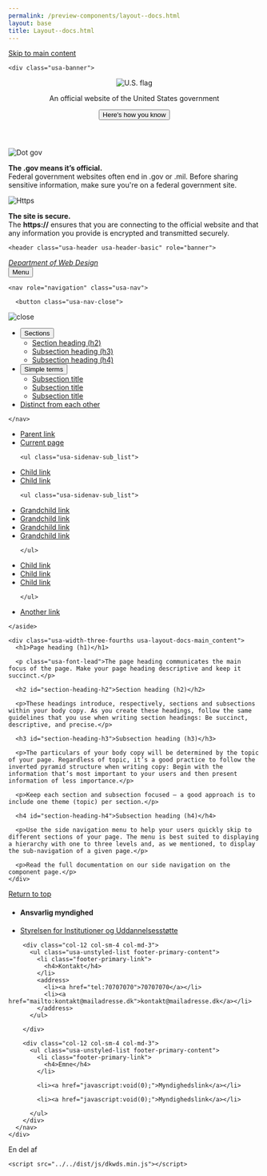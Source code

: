 ```yaml
--- 
permalink: /preview-components/layout--docs.html
layout: base 
title: Layout--docs.html
---
```


<!doctype html>
<html lang="en">
  <!-- generated by dkwds@1.4.2 -->
  <head>
    <meta charset="utf-8">
    <meta name="viewport" content="width=device-width, initial-scale=1.0">
    <meta http-equiv="X-UA-Compatible" content="IE=edge">
    <title>Styleguide Fractal example document</title>
    <link rel="stylesheet" href="../../dist/css/dkwds-virkdk.min.css">
    
  </head>
  <body>
    <a class="usa-skipnav" href="#main-content">Skip to main content</a>
    

    <div class="usa-banner">
  <div class="usa-accordion">
    <header class="usa-banner-header">
      <div class="usa-grid usa-banner-inner">
      <img src="../../dist/img/favicons/favicon-57.png" alt="U.S. flag">
      <p>An official website of the United States government</p>
      <button class="usa-accordion-button usa-banner-button"
        aria-expanded="false" aria-controls="gov-banner">
        <span class="usa-banner-button-text">Here's how you know</span>
      </button>
      </div>
    </header>
    <div class="usa-banner-content usa-grid usa-accordion-content" id="gov-banner">
      <div class="usa-banner-guidance-gov usa-width-one-half">
        <img class="usa-banner-icon usa-media_block-img" src="../../dist/img/icon-dot-gov.svg" alt="Dot gov">
        <div class="usa-media_block-body">
          <p>
            <strong>The .gov means it’s official.</strong>
            <br>
            Federal government websites often end in .gov or .mil. Before sharing sensitive information, make sure you're on a federal government site.
          </p>
        </div>
      </div>
      <div class="usa-banner-guidance-ssl usa-width-one-half">
        <img class="usa-banner-icon usa-media_block-img" src="../../dist/img/icon-https.svg" alt="Https">
        <div class="usa-media_block-body">
          <p>
            <strong>The site is secure.</strong>
            <br>
            The <strong>https://</strong> ensures that you are connecting to the official website and that any information you provide is encrypted and transmitted securely.
          </p>
        </div>
      </div>
    </div>
  </div>
</div>

    

    <header class="usa-header usa-header-basic" role="banner">
  <div class="usa-nav-container">
    <div class="usa-navbar">
  <div class="usa-logo" id="basic-logo">
    <em class="usa-logo-text">
      <a href="/"
        title="Home"
        aria-label="Home">
        Department of Web Design
      </a>
    </em>
  </div>
  <button class="usa-menu-btn">Menu</button>
</div>

    <nav role="navigation" class="usa-nav">
      
      <button class="usa-nav-close">
  <img src="../../dist/img/close.svg" alt="close">
</button>
<ul class="usa-nav-primary usa-accordion"><li><button class="usa-accordion-button usa-nav-link" aria-expanded="false" aria-controls="basic-nav-section-one">
      <span>Sections</span>
    </button>
    <ul id="basic-nav-section-one" class="usa-nav-submenu"><li>
              <a href="#section-heading-h2">Section heading (h2)</a>
            </li><li>
              <a href="#section-heading-h3">Subsection heading (h3)</a>
            </li><li>
              <a href="#section-heading-h4">Subsection heading (h4)</a>
            </li></ul></li><li><button class="usa-accordion-button usa-nav-link" aria-expanded="false" aria-controls="basic-nav-section-two">
      <span>Simple terms</span>
    </button>
    <ul id="basic-nav-section-two" class="usa-nav-submenu"><li>
              <a href="#">Subsection title</a>
            </li><li>
              <a href="#">Subsection title</a>
            </li><li>
              <a href="#">Subsection title</a>
            </li></ul></li><li><a class="usa-nav-link" href="javascript:void(0)">
      <span>Distinct from each other</span>
    </a></li></ul>
      
    </nav>
  </div>
</header>
<div class="usa-overlay"></div>

    

    
  <main class="usa-grid usa-section usa-content usa-layout-docs" id="main-content">
    <aside class="usa-width-one-fourth usa-layout-docs-sidenav">
      

<ul class="usa-sidenav-list">
  
  
  <li>
    <a href="">
      Parent link
    </a>
    
  </li>
  
  <li>
    <a href="" class="usa-current">
      Current page
    </a>
    
    <ul class="usa-sidenav-sub_list">
      
  
  <li>
    <a href="">
      Child link
    </a>
    
  </li>
  
  <li>
    <a href="" class="usa-current">
      Child link
    </a>
    
    <ul class="usa-sidenav-sub_list">
      
  
  <li>
    <a href="">
      Grandchild link
    </a>
    
  </li>
  
  <li>
    <a href="">
      Grandchild link
    </a>
    
  </li>
  
  <li>
    <a href="" class="usa-current">
      Grandchild link
    </a>
    
  </li>
  
  <li>
    <a href="">
      Grandchild link
    </a>
    
  </li>
  

    </ul>
    
  </li>
  
  <li>
    <a href="">
      Child link
    </a>
    
  </li>
  
  <li>
    <a href="">
      Child link
    </a>
    
  </li>
  
  <li>
    <a href="">
      Child link
    </a>
    
  </li>
  

    </ul>
    
  </li>
  
  <li>
    <a href="">
      Another link
    </a>
    
  </li>
  

</ul>

    </aside>

    <div class="usa-width-three-fourths usa-layout-docs-main_content">
      <h1>Page heading (h1)</h1>

      <p class="usa-font-lead">The page heading communicates the main focus of the page. Make your page heading descriptive and keep it succinct.</p>

      <h2 id="section-heading-h2">Section heading (h2)</h2>

      <p>These headings introduce, respectively, sections and subsections within your body copy. As you create these headings, follow the same guidelines that you use when writing section headings: Be succinct, descriptive, and precise.</p>

      <h3 id="section-heading-h3">Subsection heading (h3)</h3>

      <p>The particulars of your body copy will be determined by the topic of your page. Regardless of topic, it’s a good practice to follow the inverted pyramid structure when writing copy: Begin with the information that’s most important to your users and then present information of less importance.</p>

      <p>Keep each section and subsection focused — a good approach is to include one theme (topic) per section.</p>

      <h4 id="section-heading-h4">Subsection heading (h4)</h4>

      <p>Use the side navigation menu to help your users quickly skip to different sections of your page. The menu is best suited to displaying a hierarchy with one to three levels and, as we mentioned, to display the sub-navigation of a given page.</p>

      <p>Read the full documentation on our side navigation on the component page.</p>
    </div>
  </main>


    



  
<footer class="footer" role="contentinfo">
  <div class="container footer-return-to-top">
    <a href="#">Return to top</a>
  </div>
  <div class="footer-primary-section">
    <div class="container">
      <nav class="footer-nav row">
        <div class="col-12 col-sm-4 col-md-6">
          <ul class="usa-unstyled-list footer-primary-content">
            <li class="footer-primary-link">
              <h4>Ansvarlig myndighed</h4>
            </li>
            <li><a href="javascript:void(0);">Styrelsen for Institutioner og Uddannelsesstøtte</a></li>
          </ul>
        </div>

        <div class="col-12 col-sm-4 col-md-3">
          <ul class="usa-unstyled-list footer-primary-content">
            <li class="footer-primary-link">
              <h4>Kontakt</h4>
            </li>
            <address>
              <li><a href="tel:70707070">70707070</a></li>
              <li><a href="mailto:kontakt@mailadresse.dk">kontakt@mailadresse.dk</a></li>
            </address>
          </ul>
          
        </div>

        <div class="col-12 col-sm-4 col-md-3">
          <ul class="usa-unstyled-list footer-primary-content">
            <li class="footer-primary-link">
              <h4>Emne</h4> 
            </li>
            
            <li><a href="javascript:void(0);">Myndighedslink</a></li>
            
            <li><a href="javascript:void(0);">Myndighedslink</a></li>
            
          </ul>
        </div>
      </nav>
    </div>
  </div>

  <div class="footer-secondary_section">
    <div class="container">
      <div class="footer-logo row">
        <div class="footer-logo-img col-12">En del af</div>
      </div>
    </div>
  </div>
</footer>



    

    <script src="../../dist/js/dkwds.min.js"></script>
    
  </body>
</html>

